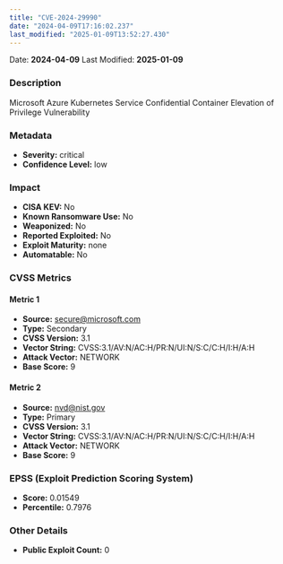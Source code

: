 ```yaml
---
title: "CVE-2024-29990"
date: "2024-04-09T17:16:02.237"
last_modified: "2025-01-09T13:52:27.430"
---
```




Date: **2024-04-09** Last Modified: **2025-01-09**

### Description  
Microsoft Azure Kubernetes Service Confidential Container Elevation of Privilege Vulnerability

### Metadata  
- **Severity:** critical
- **Confidence Level:** low

### Impact  
- **CISA KEV:** No
- **Known Ransomware Use:** No
- **Weaponized:** No
- **Reported Exploited:** No
- **Exploit Maturity:** none
- **Automatable:** No

### CVSS Metrics  

#### Metric 1
- **Source:** secure@microsoft.com
- **Type:** Secondary
- **CVSS Version:** 3.1
- **Vector String:** CVSS:3.1/AV:N/AC:H/PR:N/UI:N/S:C/C:H/I:H/A:H
- **Attack Vector:** NETWORK
- **Base Score:** 9

#### Metric 2
- **Source:** nvd@nist.gov
- **Type:** Primary
- **CVSS Version:** 3.1
- **Vector String:** CVSS:3.1/AV:N/AC:H/PR:N/UI:N/S:C/C:H/I:H/A:H
- **Attack Vector:** NETWORK
- **Base Score:** 9


### EPSS (Exploit Prediction Scoring System)  
- **Score:** 0.01549
- **Percentile:** 0.7976

### Other Details  
- **Public Exploit Count:** 0
